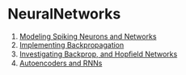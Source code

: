# NeuralNetworks
1. [Modeling Spiking Neurons and Networks](./A1)
2. [Implementing Backpropagation](./A2)
3. [Investigating Backprop, and Hopﬁeld Networks](./A3)
4. [Autoencoders and RNNs](./A4)

